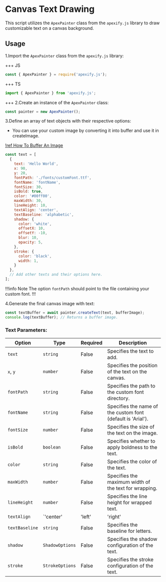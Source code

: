 # Canvas Text Drawing

This script utilizes the `ApexPainter` class from the `apexify.js` library to draw customizable text on a canvas background.

## Usage

1.Import the `ApexPainter` class from the `apexify.js` library:

+++ JS

```javascript
const { ApexPainter } = require('apexify.js'); 
```

+++ TS

```typescript
import { ApexPainter } from 'apexify.js'; 
```

+++
2.Create an instance of the `ApexPainter` class:

```javascript
const painter = new ApexPainter();
```

3.Define an array of text objects with their respective options:

- You can use your custom image by converting it into buffer and use it in createImage.

[!ref How To Buffer An Image](/Apexify.js/canvas/Buffer.md)

```javascript
const text = [
  {
    text: 'Hello World',
    x: 90,
    y: 20,
    fontPath: './fonts/customFont.ttf',
    fontName: 'fontName',
    fontSize: 30,
    isBold: true,
    color: '#00ff00',
    maxWidth: 30,
    lineHeight: 10,
    textAlign: 'center',
    textBaseline: 'alphabetic',
    shadow: {
      color: 'white',
      offsetX: 10,
      offsetY: -10,
      blur: 10,
      opacity: 5,
    },
    stroke: {
      color: 'black',
      width: 1,
    }
  },
  // Add other texts and their options here.
];
```

!!!info Note
 The option `fontPath` should point to the file containing your custom font.
!!!

4.Generate the final canvas image with text:

```javascript
const textBuffer = await painter.createText(text, bufferImage);
console.log(textBuffer); // Returns a buffer image.
```

### Text Parameters:

| Option         | Type                      | Required   | Description                                                                               |
| -------------- | ------------------------- | ---------- | ----------------------------------------------------------------------------------------- |
| `text`         | `string`                  | False        | Specifies the text to add.                                                                 |
| `x`, `y`       | `number`                  | False        | Specifies the position of the text on the canvas.                                          |
| `fontPath`     | `string`                  | False         | Specifies the path to the custom font directory.                                           |
| `fontName`     | `string`                  | False         | Specifies the name of the custom font (default is 'Arial').                                 |
| `fontSize`     | `number`                  | False        | Specifies the size of the text on the image.                                                |
| `isBold`       | `boolean`                 | False         | Specifies whether to apply boldness to the text.                                            |
| `color`        | `string`                  | False        | Specifies the color of the text.                                                            |
| `maxWidth`     | `number`                  | False         | Specifies the maximum width of the text for wrapping.                                       |
| `lineHeight`   | `number`                  | False         | Specifies the line height for wrapped text.                                                 |
| `textAlign`    | `'center' | 'left' | 'right' | 'start'` | No | Specifies the text alignment.                                                              |
| `textBaseline` | `string`                  | False         | Specifies the baseline for letters.                                                         |
| `shadow`       | `ShadowOptions`           | False         | Specifies the shadow configuration of the text.                                             |
| `stroke`       | `StrokeOptions`           | False         | Specifies the stroke configuration of the text.                                             |
